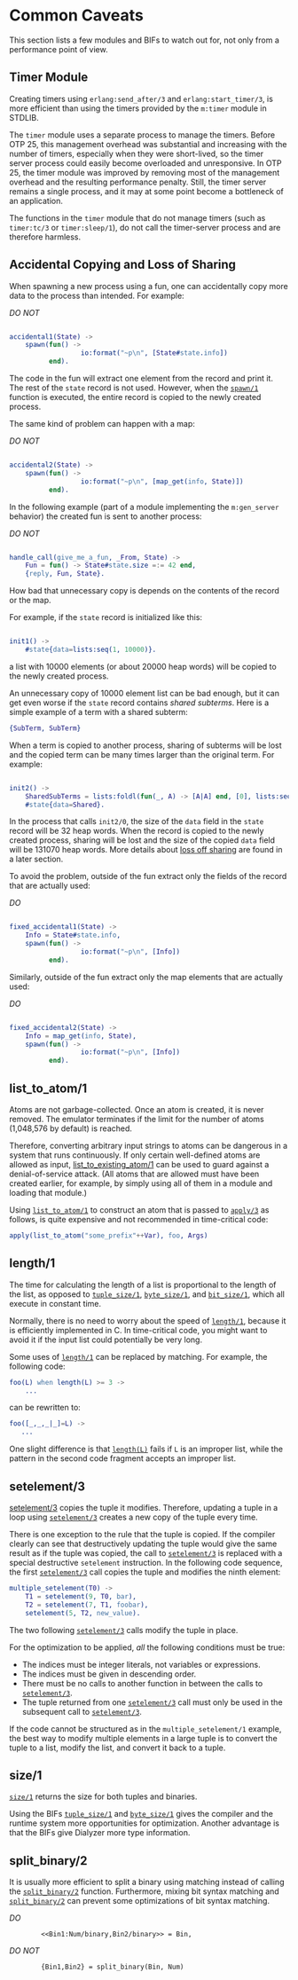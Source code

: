 <!--
%CopyrightBegin%

Copyright Ericsson AB 2023-2024. All Rights Reserved.

Licensed under the Apache License, Version 2.0 (the "License");
you may not use this file except in compliance with the License.
You may obtain a copy of the License at

    http://www.apache.org/licenses/LICENSE-2.0

Unless required by applicable law or agreed to in writing, software
distributed under the License is distributed on an "AS IS" BASIS,
WITHOUT WARRANTIES OR CONDITIONS OF ANY KIND, either express or implied.
See the License for the specific language governing permissions and
limitations under the License.

%CopyrightEnd%
-->
# Common Caveats

This section lists a few modules and BIFs to watch out for, not only from a
performance point of view.

## Timer Module

Creating timers using `erlang:send_after/3` and `erlang:start_timer/3`, is more
efficient than using the timers provided by the `m:timer` module in STDLIB.

The `timer` module uses a separate process to manage the timers. Before OTP 25,
this management overhead was substantial and increasing with the number of
timers, especially when they were short-lived, so the timer server process could
easily become overloaded and unresponsive. In OTP 25, the timer module was
improved by removing most of the management overhead and the resulting
performance penalty. Still, the timer server remains a single process, and it
may at some point become a bottleneck of an application.

The functions in the `timer` module that do not manage timers (such as
`timer:tc/3` or `timer:sleep/1`), do not call the timer-server process and are
therefore harmless.

## Accidental Copying and Loss of Sharing

When spawning a new process using a fun, one can accidentally copy more data to
the process than intended. For example:

_DO NOT_

```erlang

accidental1(State) ->
    spawn(fun() ->
                  io:format("~p\n", [State#state.info])
          end).
```

The code in the fun will extract one element from the record and print it. The
rest of the `state` record is not used. However, when the [`spawn/1`](`spawn/1`)
function is executed, the entire record is copied to the newly created process.

The same kind of problem can happen with a map:

_DO NOT_

```erlang

accidental2(State) ->
    spawn(fun() ->
                  io:format("~p\n", [map_get(info, State)])
          end).
```

In the following example (part of a module implementing the `m:gen_server`
behavior) the created fun is sent to another process:

_DO NOT_

```erlang

handle_call(give_me_a_fun, _From, State) ->
    Fun = fun() -> State#state.size =:= 42 end,
    {reply, Fun, State}.
```

How bad that unnecessary copy is depends on the contents of the record or the
map.

For example, if the `state` record is initialized like this:

```erlang

init1() ->
    #state{data=lists:seq(1, 10000)}.
```

a list with 10000 elements (or about 20000 heap words) will be copied to the
newly created process.

An unnecessary copy of 10000 element list can be bad enough, but it can get even
worse if the `state` record contains _shared subterms_. Here is a simple example
of a term with a shared subterm:

```erlang
{SubTerm, SubTerm}
```

When a term is copied to another process, sharing of subterms will be lost and
the copied term can be many times larger than the original term. For example:

```erlang

init2() ->
    SharedSubTerms = lists:foldl(fun(_, A) -> [A|A] end, [0], lists:seq(1, 15)),
    #state{data=Shared}.
```

In the process that calls `init2/0`, the size of the `data` field in the `state`
record will be 32 heap words. When the record is copied to the newly created
process, sharing will be lost and the size of the copied `data` field will be
131070 heap words. More details about
[loss off sharing](eff_guide_processes.md#loss-of-sharing) are found in a later
section.

To avoid the problem, outside of the fun extract only the fields of the record
that are actually used:

_DO_

```erlang

fixed_accidental1(State) ->
    Info = State#state.info,
    spawn(fun() ->
                  io:format("~p\n", [Info])
          end).
```

Similarly, outside of the fun extract only the map elements that are actually
used:

_DO_

```erlang

fixed_accidental2(State) ->
    Info = map_get(info, State),
    spawn(fun() ->
                  io:format("~p\n", [Info])
          end).
```

## list_to_atom/1

Atoms are not garbage-collected. Once an atom is created, it is never removed.
The emulator terminates if the limit for the number of atoms (1,048,576 by
default) is reached.

Therefore, converting arbitrary input strings to atoms can be dangerous in a
system that runs continuously. If only certain well-defined atoms are allowed as
input, [list_to_existing_atom/1](`erlang:list_to_existing_atom/1`) can be used
to guard against a denial-of-service attack. (All atoms that are allowed must
have been created earlier, for example, by simply using all of them in a module
and loading that module.)

Using [`list_to_atom/1`](`list_to_atom/1`) to construct an atom that is passed
to [`apply/3`](`apply/3`) as follows, is quite expensive and not recommended in
time-critical code:

```erlang
apply(list_to_atom("some_prefix"++Var), foo, Args)
```

## length/1

The time for calculating the length of a list is proportional to the length of
the list, as opposed to [`tuple_size/1`](`tuple_size/1`),
[`byte_size/1`](`byte_size/1`), and [`bit_size/1`](`bit_size/1`), which all
execute in constant time.

Normally, there is no need to worry about the speed of [`length/1`](`length/1`),
because it is efficiently implemented in C. In time-critical code, you might
want to avoid it if the input list could potentially be very long.

Some uses of [`length/1`](`length/1`) can be replaced by matching. For example,
the following code:

```erlang
foo(L) when length(L) >= 3 ->
    ...
```

can be rewritten to:

```erlang
foo([_,_,_|_]=L) ->
   ...
```

One slight difference is that [`length(L)`](`length/1`) fails if `L` is an
improper list, while the pattern in the second code fragment accepts an improper
list.

## setelement/3

[setelement/3](`erlang:setelement/3`) copies the tuple it modifies. Therefore,
updating a tuple in a loop using [`setelement/3`](`setelement/3`) creates a new
copy of the tuple every time.

There is one exception to the rule that the tuple is copied. If the compiler
clearly can see that destructively updating the tuple would give the same result
as if the tuple was copied, the call to [`setelement/3`](`setelement/3`) is
replaced with a special destructive `setelement` instruction. In the following
code sequence, the first [`setelement/3`](`setelement/3`) call copies the tuple
and modifies the ninth element:

```erlang
multiple_setelement(T0) ->
    T1 = setelement(9, T0, bar),
    T2 = setelement(7, T1, foobar),
    setelement(5, T2, new_value).
```

The two following [`setelement/3`](`setelement/3`) calls modify the tuple in
place.

For the optimization to be applied, _all_ the following conditions must be true:

- The indices must be integer literals, not variables or expressions.
- The indices must be given in descending order.
- There must be no calls to another function in between the calls to
  [`setelement/3`](`setelement/3`).
- The tuple returned from one [`setelement/3`](`setelement/3`) call must only be
  used in the subsequent call to [`setelement/3`](`setelement/3`).

If the code cannot be structured as in the `multiple_setelement/1` example, the
best way to modify multiple elements in a large tuple is to convert the tuple to
a list, modify the list, and convert it back to a tuple.

## size/1

[`size/1`](`size/1`) returns the size for both tuples and binaries.

Using the BIFs [`tuple_size/1`](`tuple_size/1`) and
[`byte_size/1`](`byte_size/1`) gives the compiler and the runtime system more
opportunities for optimization. Another advantage is that the BIFs give Dialyzer
more type information.

## split_binary/2

It is usually more efficient to split a binary using matching instead of calling
the [`split_binary/2`](`split_binary/2`) function. Furthermore, mixing bit
syntax matching and [`split_binary/2`](`split_binary/2`) can prevent some
optimizations of bit syntax matching.

_DO_

```text
        <<Bin1:Num/binary,Bin2/binary>> = Bin,
```

_DO NOT_

```text
        {Bin1,Bin2} = split_binary(Bin, Num)
```
